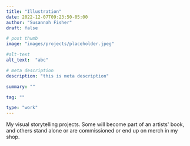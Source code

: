 ```yaml
---
title: "Illustration"
date: 2022-12-07T09:23:50-05:00
author: "Susannah Fisher"
draft: false

# post thumb
image: "images/projects/placeholder.jpeg"

#alt-text
alt_text:  "abc"

# meta description
description: "this is meta description"

summary: ""

tag: ""

type: "work"
---
```


My visual storytelling projects. Some will become part of an artists' book, and others stand alone or are commissioned or end up on merch in my shop.

